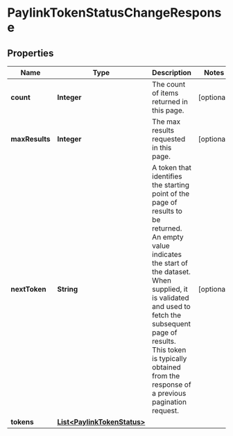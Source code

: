 

# PaylinkTokenStatusChangeResponse


## Properties

| Name | Type | Description | Notes |
|------------ | ------------- | ------------- | -------------|
|**count** | **Integer** | The count of items returned in this page. |  [optional] |
|**maxResults** | **Integer** | The max results requested in this page. |  [optional] |
|**nextToken** | **String** | A token that identifies the starting point of the page of results to be returned. An empty value indicates the start of the dataset. When supplied, it is validated and used to fetch the subsequent page of results. This token is typically obtained from the response of a previous pagination request. |  [optional] |
|**tokens** | [**List&lt;PaylinkTokenStatus&gt;**](PaylinkTokenStatus.md) |  |  |



